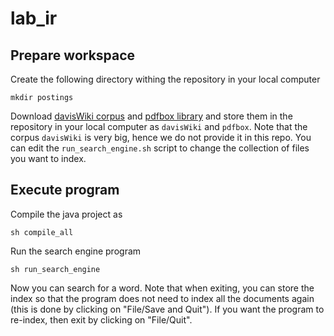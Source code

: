 # lab_ir


## Prepare workspace

Create the following directory withing the repository in your local computer
```
mkdir postings
```

Download [davisWiki corpus](http://www.csc.kth.se/~jboye/teaching/ir/davisWiki.zip) and [pdfbox library](http://www.csc.kth.se/~jboye/teaching/ir/pdfbox.zip) and store them in the repository in your local computer as `davisWiki` and `pdfbox`. Note that the corpus `davisWiki` is very big, hence we do not provide it in this repo. You can edit the `run_search_engine.sh` script to change the collection of files you want to index.


## Execute program

Compile the java project as
```
sh compile_all
```

Run the search engine program

```
sh run_search_engine
```

Now you can search for a word. Note that when exiting, you can store the index so that the program does not need to index all the documents again (this is done by clicking on "File/Save and Quit"). If you want the program to re-index, then exit by clicking on "File/Quit".
